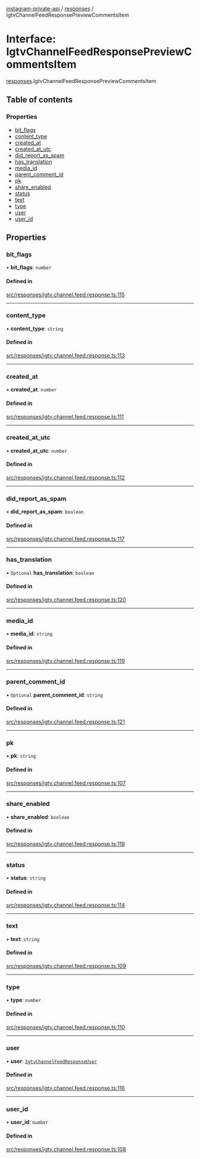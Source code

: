 [instagram-private-api](../../README.md) / [responses](../../modules/responses.md) / IgtvChannelFeedResponsePreviewCommentsItem

# Interface: IgtvChannelFeedResponsePreviewCommentsItem

[responses](../../modules/responses.md).IgtvChannelFeedResponsePreviewCommentsItem

## Table of contents

### Properties

- [bit\_flags](IgtvChannelFeedResponsePreviewCommentsItem.md#bit_flags)
- [content\_type](IgtvChannelFeedResponsePreviewCommentsItem.md#content_type)
- [created\_at](IgtvChannelFeedResponsePreviewCommentsItem.md#created_at)
- [created\_at\_utc](IgtvChannelFeedResponsePreviewCommentsItem.md#created_at_utc)
- [did\_report\_as\_spam](IgtvChannelFeedResponsePreviewCommentsItem.md#did_report_as_spam)
- [has\_translation](IgtvChannelFeedResponsePreviewCommentsItem.md#has_translation)
- [media\_id](IgtvChannelFeedResponsePreviewCommentsItem.md#media_id)
- [parent\_comment\_id](IgtvChannelFeedResponsePreviewCommentsItem.md#parent_comment_id)
- [pk](IgtvChannelFeedResponsePreviewCommentsItem.md#pk)
- [share\_enabled](IgtvChannelFeedResponsePreviewCommentsItem.md#share_enabled)
- [status](IgtvChannelFeedResponsePreviewCommentsItem.md#status)
- [text](IgtvChannelFeedResponsePreviewCommentsItem.md#text)
- [type](IgtvChannelFeedResponsePreviewCommentsItem.md#type)
- [user](IgtvChannelFeedResponsePreviewCommentsItem.md#user)
- [user\_id](IgtvChannelFeedResponsePreviewCommentsItem.md#user_id)

## Properties

### bit\_flags

• **bit\_flags**: `number`

#### Defined in

[src/responses/igtv.channel.feed.response.ts:115](https://github.com/Nerixyz/instagram-private-api/blob/b3351b9/src/responses/igtv.channel.feed.response.ts#L115)

___

### content\_type

• **content\_type**: `string`

#### Defined in

[src/responses/igtv.channel.feed.response.ts:113](https://github.com/Nerixyz/instagram-private-api/blob/b3351b9/src/responses/igtv.channel.feed.response.ts#L113)

___

### created\_at

• **created\_at**: `number`

#### Defined in

[src/responses/igtv.channel.feed.response.ts:111](https://github.com/Nerixyz/instagram-private-api/blob/b3351b9/src/responses/igtv.channel.feed.response.ts#L111)

___

### created\_at\_utc

• **created\_at\_utc**: `number`

#### Defined in

[src/responses/igtv.channel.feed.response.ts:112](https://github.com/Nerixyz/instagram-private-api/blob/b3351b9/src/responses/igtv.channel.feed.response.ts#L112)

___

### did\_report\_as\_spam

• **did\_report\_as\_spam**: `boolean`

#### Defined in

[src/responses/igtv.channel.feed.response.ts:117](https://github.com/Nerixyz/instagram-private-api/blob/b3351b9/src/responses/igtv.channel.feed.response.ts#L117)

___

### has\_translation

• `Optional` **has\_translation**: `boolean`

#### Defined in

[src/responses/igtv.channel.feed.response.ts:120](https://github.com/Nerixyz/instagram-private-api/blob/b3351b9/src/responses/igtv.channel.feed.response.ts#L120)

___

### media\_id

• **media\_id**: `string`

#### Defined in

[src/responses/igtv.channel.feed.response.ts:119](https://github.com/Nerixyz/instagram-private-api/blob/b3351b9/src/responses/igtv.channel.feed.response.ts#L119)

___

### parent\_comment\_id

• `Optional` **parent\_comment\_id**: `string`

#### Defined in

[src/responses/igtv.channel.feed.response.ts:121](https://github.com/Nerixyz/instagram-private-api/blob/b3351b9/src/responses/igtv.channel.feed.response.ts#L121)

___

### pk

• **pk**: `string`

#### Defined in

[src/responses/igtv.channel.feed.response.ts:107](https://github.com/Nerixyz/instagram-private-api/blob/b3351b9/src/responses/igtv.channel.feed.response.ts#L107)

___

### share\_enabled

• **share\_enabled**: `boolean`

#### Defined in

[src/responses/igtv.channel.feed.response.ts:118](https://github.com/Nerixyz/instagram-private-api/blob/b3351b9/src/responses/igtv.channel.feed.response.ts#L118)

___

### status

• **status**: `string`

#### Defined in

[src/responses/igtv.channel.feed.response.ts:114](https://github.com/Nerixyz/instagram-private-api/blob/b3351b9/src/responses/igtv.channel.feed.response.ts#L114)

___

### text

• **text**: `string`

#### Defined in

[src/responses/igtv.channel.feed.response.ts:109](https://github.com/Nerixyz/instagram-private-api/blob/b3351b9/src/responses/igtv.channel.feed.response.ts#L109)

___

### type

• **type**: `number`

#### Defined in

[src/responses/igtv.channel.feed.response.ts:110](https://github.com/Nerixyz/instagram-private-api/blob/b3351b9/src/responses/igtv.channel.feed.response.ts#L110)

___

### user

• **user**: [`IgtvChannelFeedResponseUser`](IgtvChannelFeedResponseUser.md)

#### Defined in

[src/responses/igtv.channel.feed.response.ts:116](https://github.com/Nerixyz/instagram-private-api/blob/b3351b9/src/responses/igtv.channel.feed.response.ts#L116)

___

### user\_id

• **user\_id**: `number`

#### Defined in

[src/responses/igtv.channel.feed.response.ts:108](https://github.com/Nerixyz/instagram-private-api/blob/b3351b9/src/responses/igtv.channel.feed.response.ts#L108)
